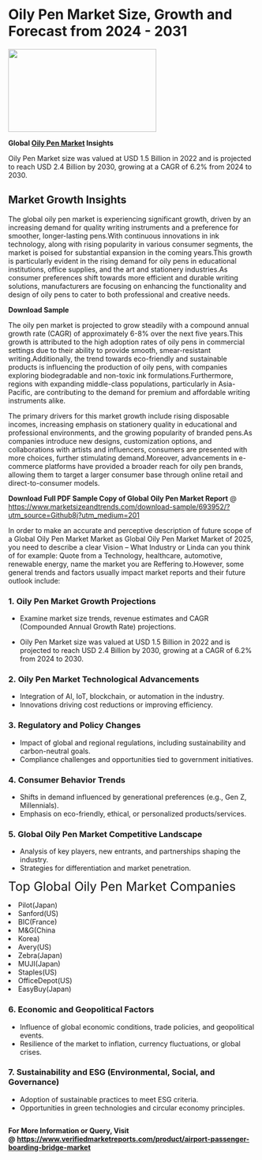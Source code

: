 <H1>Oily Pen Market Size, Growth and Forecast from 2024 - 2031</H1><img class="aligncenter size-medium wp-image-584254" src="https://thirdeyenews.in/wp-content/uploads/2024/09/Global-Market-Research-300x168.jpeg" alt="" width="300" height="168" /><p><strong>Global&nbsp;<a href="https://www.marketsizeandtrends.com/download-sample/693952/?utm_source=Github8j?utm_medium=201">Oily Pen Market</a> Insights</strong></p><p>Oily Pen Market size was valued at USD 1.5 Billion in 2022 and is projected to reach USD 2.4 Billion by 2030, growing at a CAGR of 6.2% from 2024 to 2030.</p><p><h2>Market Growth Insights</h2> <p>The global oily pen market is experiencing significant growth, driven by an increasing demand for quality writing instruments and a preference for smoother, longer-lasting pens.With continuous innovations in ink technology, along with rising popularity in various consumer segments, the market is poised for substantial expansion in the coming years.This growth is particularly evident in the rising demand for oily pens in educational institutions, office supplies, and the art and stationery industries.As consumer preferences shift towards more efficient and durable writing solutions, manufacturers are focusing on enhancing the functionality and design of oily pens to cater to both professional and creative needs.</p> <p><strong>Download Sample</strong></p> <p>The oily pen market is projected to grow steadily with a compound annual growth rate (CAGR) of approximately 6-8% over the next five years.This growth is attributed to the high adoption rates of oily pens in commercial settings due to their ability to provide smooth, smear-resistant writing.Additionally, the trend towards eco-friendly and sustainable products is influencing the production of oily pens, with companies exploring biodegradable and non-toxic ink formulations.Furthermore, regions with expanding middle-class populations, particularly in Asia-Pacific, are contributing to the demand for premium and affordable writing instruments alike.</p> <p>The primary drivers for this market growth include rising disposable incomes, increasing emphasis on stationery quality in educational and professional environments, and the growing popularity of branded pens.As companies introduce new designs, customization options, and collaborations with artists and influencers, consumers are presented with more choices, further stimulating demand.Moreover, advancements in e-commerce platforms have provided a broader reach for oily pen brands, allowing them to target a larger consumer base through online retail and direct-to-consumer models.</p> <p><span class=""><strong>Download Full PDF Sample Copy of Global Oily Pen Market Report</strong> @ <a href="https://www.marketsizeandtrends.com/download-sample/693952/?utm_source=Github8j?utm_medium=201" target="_blank">https://www.marketsizeandtrends.com/download-sample/693952/?utm_source=Github8j?utm_medium=201</a></span></p><p>In order to make an accurate and perceptive description of future scope of a Global&nbsp;Oily Pen Market Market as Global&nbsp;Oily Pen Market Market of 2025, you need to describe a clear Vision &ndash; What Industry or Linda can you think of for example: Quote from a Technology, healthcare, automotive, renewable energy, name the market you are Reffering to.However, some general trends and factors usually impact market reports and their future outlook include:</p><h3>1.&nbsp;<strong>Oily Pen Market Growth Projections</strong></h3><ul><li>Examine market size trends, revenue estimates and CAGR (Compounded Annual Growth Rate) projections.</li><li><p>Oily Pen Market size was valued at USD 1.5 Billion in 2022 and is projected to reach USD 2.4 Billion by 2030, growing at a CAGR of 6.2% from 2024 to 2030.</p></li></ul><h3>2.&nbsp;<strong>Oily Pen Market Technological Advancements</strong></h3><ul><li>Integration of AI, IoT, blockchain, or automation in the industry.</li><li>Innovations driving cost reductions or improving efficiency.</li></ul><h3>3.&nbsp;<strong>Regulatory and Policy Changes</strong></h3><ul><li>Impact of global and regional regulations, including sustainability and carbon-neutral goals.</li><li>Compliance challenges and opportunities tied to government initiatives.</li></ul><h3>4.&nbsp;<strong>Consumer Behavior Trends</strong></h3><ul><li>Shifts in demand influenced by generational preferences (e.g., Gen Z, Millennials).</li><li>Emphasis on eco-friendly, ethical, or personalized products/services.</li></ul><h3>5.&nbsp;<strong>Global Oily Pen Market Competitive Landscape</strong></h3><ul><li>Analysis of key players, new entrants, and partnerships shaping the industry.</li><li>Strategies for differentiation and market penetration.</li></ul><p data-pm-slice="1 1 []"><span style="color: inherit; font-family: inherit; font-size: 25px;">Top Global Oily Pen Market Companies</span></p><div class="" data-test-id=""><p><li>Pilot(Japan)</li><li> Sanford(US)</li><li> BIC(France)</li><li> M&G(China</li><li>Korea)</li><li> Avery(US)</li><li> Zebra(Japan)</li><li> MUJI(Japan)</li><li> Staples(US)</li><li> OfficeDepot(US)</li><li> EasyBuy(Japan)</li></p></div><h3>6.&nbsp;<strong>Economic and Geopolitical Factors</strong></h3><ul><li>Influence of global economic conditions, trade policies, and geopolitical events.</li><li>Resilience of the market to inflation, currency fluctuations, or global crises.</li></ul><h3>7.&nbsp;<strong>Sustainability and ESG (Environmental, Social, and Governance)</strong></h3><ul><li>Adoption of sustainable practices to meet ESG criteria.</li><li>Opportunities in green technologies and circular economy principles.</li></ul><h2><strong style="font-size: 14px;">For More Information or Query, Visit @&nbsp;</strong><a style="background-color: #ffffff; font-size: 14px;" href="https://www.marketsizeandtrends.com/report/oily-pen-market/" target="_blank">https://www.verifiedmarketreports.com/product/airport-passenger-boarding-bridge-market</a></h2>